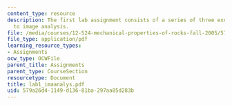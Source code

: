 ```yaml
---
content_type: resource
description: The first lab assignment consists of a series of three exercises related
  to image analysis.
file: /media/courses/12-524-mechanical-properties-of-rocks-fall-2005/579a26d41149d13681ba297aa85d283b_lab1_imaanalys.pdf
file_type: application/pdf
learning_resource_types:
- Assignments
ocw_type: OCWFile
parent_title: Assignments
parent_type: CourseSection
resourcetype: Document
title: lab1_imaanalys.pdf
uid: 579a26d4-1149-d136-81ba-297aa85d283b
---
```

